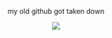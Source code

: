 <p align="center">
my old github got taken down


<p align="center">
  <img src=![Zrzut_ekranu_2025-03-26_231740-removebg-preview](https://github.com/user-attachments/assets/1e535905-5555-470a-85ab-9d447688fb17)/>
</p>
